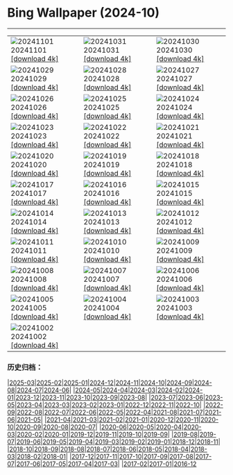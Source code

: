 # Bing Wallpaper (2024-10)
**************

<table><tr><td><img class="wallpaper" src="https://www.bing.com/th?id=OHR.DiadoSaci_PT-BR3042315379_1920x1080.jpg" alt="20241101"> 20241101 <a class="wallpaper_link" href="https://www.bing.com/th?id=OHR.DiadoSaci_PT-BR3042315379_UHD.jpg">[download 4k]</a></td><td><img class="wallpaper" src="https://www.bing.com/th?id=OHR.HauntedEdinburgh_PT-BR5740528750_1920x1080.jpg" alt="20241031"> 20241031 <a class="wallpaper_link" href="https://www.bing.com/th?id=OHR.HauntedEdinburgh_PT-BR5740528750_UHD.jpg">[download 4k]</a></td><td><img class="wallpaper" src="https://www.bing.com/th?id=OHR.DiadoLivroRJ_PT-BR5813515082_1920x1080.jpg" alt="20241030"> 20241030 <a class="wallpaper_link" href="https://www.bing.com/th?id=OHR.DiadoLivroRJ_PT-BR5813515082_UHD.jpg">[download 4k]</a></td></tr><tr><td><img class="wallpaper" src="https://www.bing.com/th?id=OHR.PumpkinMist_PT-BR5900196998_1920x1080.jpg" alt="20241029"> 20241029 <a class="wallpaper_link" href="https://www.bing.com/th?id=OHR.PumpkinMist_PT-BR5900196998_UHD.jpg">[download 4k]</a></td><td><img class="wallpaper" src="https://www.bing.com/th?id=OHR.PolarBearHug_PT-BR5987210106_1920x1080.jpg" alt="20241028"> 20241028 <a class="wallpaper_link" href="https://www.bing.com/th?id=OHR.PolarBearHug_PT-BR5987210106_UHD.jpg">[download 4k]</a></td><td><img class="wallpaper" src="https://www.bing.com/th?id=OHR.GhostForest_PT-BR6077995597_1920x1080.jpg" alt="20241027"> 20241027 <a class="wallpaper_link" href="https://www.bing.com/th?id=OHR.GhostForest_PT-BR6077995597_UHD.jpg">[download 4k]</a></td></tr><tr><td><img class="wallpaper" src="https://www.bing.com/th?id=OHR.MontBlancMassif_PT-BR6216119824_1920x1080.jpg" alt="20241026"> 20241026 <a class="wallpaper_link" href="https://www.bing.com/th?id=OHR.MontBlancMassif_PT-BR6216119824_UHD.jpg">[download 4k]</a></td><td><img class="wallpaper" src="https://www.bing.com/th?id=OHR.GreatOwl_PT-BR6294923796_1920x1080.jpg" alt="20241025"> 20241025 <a class="wallpaper_link" href="https://www.bing.com/th?id=OHR.GreatOwl_PT-BR6294923796_UHD.jpg">[download 4k]</a></td><td><img class="wallpaper" src="https://www.bing.com/th?id=OHR.MadameSherriCastle_PT-BR6347507629_1920x1080.jpg" alt="20241024"> 20241024 <a class="wallpaper_link" href="https://www.bing.com/th?id=OHR.MadameSherriCastle_PT-BR6347507629_UHD.jpg">[download 4k]</a></td></tr><tr><td><img class="wallpaper" src="https://www.bing.com/th?id=OHR.MonsterDoor_PT-BR8050114747_1920x1080.jpg" alt="20241023"> 20241023 <a class="wallpaper_link" href="https://www.bing.com/th?id=OHR.MonsterDoor_PT-BR8050114747_UHD.jpg">[download 4k]</a></td><td><img class="wallpaper" src="https://www.bing.com/th?id=OHR.AutumnCypress_PT-BR6434540619_1920x1080.jpg" alt="20241022"> 20241022 <a class="wallpaper_link" href="https://www.bing.com/th?id=OHR.AutumnCypress_PT-BR6434540619_UHD.jpg">[download 4k]</a></td><td><img class="wallpaper" src="https://www.bing.com/th?id=OHR.SmilingSloth_PT-BR6480806367_1920x1080.jpg" alt="20241021"> 20241021 <a class="wallpaper_link" href="https://www.bing.com/th?id=OHR.SmilingSloth_PT-BR6480806367_UHD.jpg">[download 4k]</a></td></tr><tr><td><img class="wallpaper" src="https://www.bing.com/th?id=OHR.DenderaTemple_PT-BR6539845196_1920x1080.jpg" alt="20241020"> 20241020 <a class="wallpaper_link" href="https://www.bing.com/th?id=OHR.DenderaTemple_PT-BR6539845196_UHD.jpg">[download 4k]</a></td><td><img class="wallpaper" src="https://www.bing.com/th?id=OHR.CentralParkAutumn_PT-BR6612852455_1920x1080.jpg" alt="20241019"> 20241019 <a class="wallpaper_link" href="https://www.bing.com/th?id=OHR.CentralParkAutumn_PT-BR6612852455_UHD.jpg">[download 4k]</a></td><td><img class="wallpaper" src="https://www.bing.com/th?id=OHR.KochiaJapan_PT-BR6014250762_1920x1080.jpg" alt="20241018"> 20241018 <a class="wallpaper_link" href="https://www.bing.com/th?id=OHR.KochiaJapan_PT-BR6014250762_UHD.jpg">[download 4k]</a></td></tr><tr><td><img class="wallpaper" src="https://www.bing.com/th?id=OHR.FossilsDorset_PT-BR5587878603_1920x1080.jpg" alt="20241017"> 20241017 <a class="wallpaper_link" href="https://www.bing.com/th?id=OHR.FossilsDorset_PT-BR5587878603_UHD.jpg">[download 4k]</a></td><td><img class="wallpaper" src="https://www.bing.com/th?id=OHR.ElephantTeacher_PT-BR6921941046_1920x1080.jpg" alt="20241016"> 20241016 <a class="wallpaper_link" href="https://www.bing.com/th?id=OHR.ElephantTeacher_PT-BR6921941046_UHD.jpg">[download 4k]</a></td><td><img class="wallpaper" src="https://www.bing.com/th?id=OHR.CocoBeach_PT-BR0695922930_1920x1080.jpg" alt="20241015"> 20241015 <a class="wallpaper_link" href="https://www.bing.com/th?id=OHR.CocoBeach_PT-BR0695922930_UHD.jpg">[download 4k]</a></td></tr><tr><td><img class="wallpaper" src="https://www.bing.com/th?id=OHR.AlcazarSeville_PT-BR9775263782_1920x1080.jpg" alt="20241014"> 20241014 <a class="wallpaper_link" href="https://www.bing.com/th?id=OHR.AlcazarSeville_PT-BR9775263782_UHD.jpg">[download 4k]</a></td><td><img class="wallpaper" src="https://www.bing.com/th?id=OHR.FelizDiadasCriancas_PT-BR6983342881_1920x1080.jpg" alt="20241013"> 20241013 <a class="wallpaper_link" href="https://www.bing.com/th?id=OHR.FelizDiadasCriancas_PT-BR6983342881_UHD.jpg">[download 4k]</a></td><td><img class="wallpaper" src="https://www.bing.com/th?id=OHR.CelticColours_PT-BR9042410710_1920x1080.jpg" alt="20241012"> 20241012 <a class="wallpaper_link" href="https://www.bing.com/th?id=OHR.CelticColours_PT-BR9042410710_UHD.jpg">[download 4k]</a></td></tr><tr><td><img class="wallpaper" src="https://www.bing.com/th?id=OHR.SoranoItaly_PT-BR8638738713_1920x1080.jpg" alt="20241011"> 20241011 <a class="wallpaper_link" href="https://www.bing.com/th?id=OHR.SoranoItaly_PT-BR8638738713_UHD.jpg">[download 4k]</a></td><td><img class="wallpaper" src="https://www.bing.com/th?id=OHR.AspensColorado_PT-BR8036769299_1920x1080.jpg" alt="20241010"> 20241010 <a class="wallpaper_link" href="https://www.bing.com/th?id=OHR.AspensColorado_PT-BR8036769299_UHD.jpg">[download 4k]</a></td><td><img class="wallpaper" src="https://www.bing.com/th?id=OHR.MototiOctopus_PT-BR0386452744_1920x1080.jpg" alt="20241009"> 20241009 <a class="wallpaper_link" href="https://www.bing.com/th?id=OHR.MototiOctopus_PT-BR0386452744_UHD.jpg">[download 4k]</a></td></tr><tr><td><img class="wallpaper" src="https://www.bing.com/th?id=OHR.ElbePhilharmonic_PT-BR9107755270_1920x1080.jpg" alt="20241008"> 20241008 <a class="wallpaper_link" href="https://www.bing.com/th?id=OHR.ElbePhilharmonic_PT-BR9107755270_UHD.jpg">[download 4k]</a></td><td><img class="wallpaper" src="https://www.bing.com/th?id=OHR.CoyoteGulch_PT-BR8564618055_1920x1080.jpg" alt="20241007"> 20241007 <a class="wallpaper_link" href="https://www.bing.com/th?id=OHR.CoyoteGulch_PT-BR8564618055_UHD.jpg">[download 4k]</a></td><td><img class="wallpaper" src="https://www.bing.com/th?id=OHR.MaraMigration_PT-BR7440860691_1920x1080.jpg" alt="20241006"> 20241006 <a class="wallpaper_link" href="https://www.bing.com/th?id=OHR.MaraMigration_PT-BR7440860691_UHD.jpg">[download 4k]</a></td></tr><tr><td><img class="wallpaper" src="https://www.bing.com/th?id=OHR.EuropaMoon_PT-BR6260569357_1920x1080.jpg" alt="20241005"> 20241005 <a class="wallpaper_link" href="https://www.bing.com/th?id=OHR.EuropaMoon_PT-BR6260569357_UHD.jpg">[download 4k]</a></td><td><img class="wallpaper" src="https://www.bing.com/th?id=OHR.TajMahalReflection_PT-BR5120942939_1920x1080.jpg" alt="20241004"> 20241004 <a class="wallpaper_link" href="https://www.bing.com/th?id=OHR.TajMahalReflection_PT-BR5120942939_UHD.jpg">[download 4k]</a></td><td><img class="wallpaper" src="https://www.bing.com/th?id=OHR.WindRiverAlaska_PT-BR4944339151_1920x1080.jpg" alt="20241003"> 20241003 <a class="wallpaper_link" href="https://www.bing.com/th?id=OHR.WindRiverAlaska_PT-BR4944339151_UHD.jpg">[download 4k]</a></td></tr><tr><td><img class="wallpaper" src="https://www.bing.com/th?id=OHR.HalfDomeYosemite_PT-BR4764561878_1920x1080.jpg" alt="20241002"> 20241002 <a class="wallpaper_link" href="https://www.bing.com/th?id=OHR.HalfDomeYosemite_PT-BR4764561878_UHD.jpg">[download 4k]</a></td><td></td><td></td></tr></table>

### 历史归档：

|[2025-03](/../2025-03/2025-03.md)|[2025-02](/../2025-02/2025-02.md)|[2025-01](/../2025-01/2025-01.md)|[2024-12](/../2024-12/2024-12.md)|[2024-11](/../2024-11/2024-11.md)|[2024-10](/2024-10.md)|[2024-09](/../2024-09/2024-09.md)|[2024-08](/../2024-08/2024-08.md)|[2024-07](/../2024-07/2024-07.md)|[2024-06](/../2024-06/2024-06.md)|
|[2024-05](/../2024-05/2024-05.md)|[2024-04](/../2024-04/2024-04.md)|[2024-03](/../2024-03/2024-03.md)|[2024-02](/../2024-02/2024-02.md)|[2024-01](/../2024-01/2024-01.md)|[2023-12](/../2023-12/2023-12.md)|[2023-11](/../2023-11/2023-11.md)|[2023-10](/../2023-10/2023-10.md)|[2023-09](/../2023-09/2023-09.md)|[2023-08](/../2023-08/2023-08.md)|
|[2023-07](/../2023-07/2023-07.md)|[2023-06](/../2023-06/2023-06.md)|[2023-05](/../2023-05/2023-05.md)|[2023-04](/../2023-04/2023-04.md)|[2023-03](/../2023-03/2023-03.md)|[2023-02](/../2023-02/2023-02.md)|[2023-01](/../2023-01/2023-01.md)|[2022-12](/../2022-12/2022-12.md)|[2022-11](/../2022-11/2022-11.md)|[2022-10](/../2022-10/2022-10.md)|
|[2022-09](/../2022-09/2022-09.md)|[2022-08](/../2022-08/2022-08.md)|[2022-07](/../2022-07/2022-07.md)|[2022-06](/../2022-06/2022-06.md)|[2022-05](/../2022-05/2022-05.md)|[2022-04](/../2022-04/2022-04.md)|[2021-08](/../2021-08/2021-08.md)|[2021-07](/../2021-07/2021-07.md)|[2021-06](/../2021-06/2021-06.md)|[2021-05](/../2021-05/2021-05.md)|
|[2021-04](/../2021-04/2021-04.md)|[2021-03](/../2021-03/2021-03.md)|[2021-02](/../2021-02/2021-02.md)|[2021-01](/../2021-01/2021-01.md)|[2020-12](/../2020-12/2020-12.md)|[2020-11](/../2020-11/2020-11.md)|[2020-10](/../2020-10/2020-10.md)|[2020-09](/../2020-09/2020-09.md)|[2020-08](/../2020-08/2020-08.md)|[2020-07](/../2020-07/2020-07.md)|
|[2020-06](/../2020-06/2020-06.md)|[2020-05](/../2020-05/2020-05.md)|[2020-04](/../2020-04/2020-04.md)|[2020-03](/../2020-03/2020-03.md)|[2020-02](/../2020-02/2020-02.md)|[2020-01](/../2020-01/2020-01.md)|[2019-12](/../2019-12/2019-12.md)|[2019-11](/../2019-11/2019-11.md)|[2019-10](/../2019-10/2019-10.md)|[2019-09](/../2019-09/2019-09.md)|
|[2019-08](/../2019-08/2019-08.md)|[2019-07](/../2019-07/2019-07.md)|[2019-06](/../2019-06/2019-06.md)|[2019-05](/../2019-05/2019-05.md)|[2019-04](/../2019-04/2019-04.md)|[2019-03](/../2019-03/2019-03.md)|[2019-02](/../2019-02/2019-02.md)|[2019-01](/../2019-01/2019-01.md)|[2018-12](/../2018-12/2018-12.md)|[2018-11](/../2018-11/2018-11.md)|
|[2018-10](/../2018-10/2018-10.md)|[2018-09](/../2018-09/2018-09.md)|[2018-08](/../2018-08/2018-08.md)|[2018-07](/../2018-07/2018-07.md)|[2018-06](/../2018-06/2018-06.md)|[2018-05](/../2018-05/2018-05.md)|[2018-04](/../2018-04/2018-04.md)|[2018-03](/../2018-03/2018-03.md)|[2018-02](/../2018-02/2018-02.md)|[2018-01](/../2018-01/2018-01.md)|
|[2017-12](/../2017-12/2017-12.md)|[2017-11](/../2017-11/2017-11.md)|[2017-10](/../2017-10/2017-10.md)|[2017-09](/../2017-09/2017-09.md)|[2017-08](/../2017-08/2017-08.md)|[2017-07](/../2017-07/2017-07.md)|[2017-06](/../2017-06/2017-06.md)|[2017-05](/../2017-05/2017-05.md)|[2017-04](/../2017-04/2017-04.md)|[2017-03](/../2017-03/2017-03.md)|
|[2017-02](/../2017-02/2017-02.md)|[2017-01](/../2017-01/2017-01.md)|[2016-12](/../2016-12/2016-12.md)